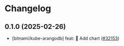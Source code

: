 # Changelog

## 0.1.0 (2025-02-26)

* [bitnami/kube-arangodb] feat: :tada: Add chart ([#32153](https://github.com/bitnami/charts/pull/32153))
